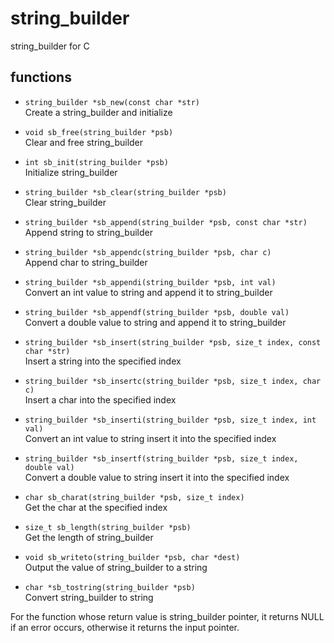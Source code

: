 # string_builder

string_builder for C

## functions

+ `string_builder *sb_new(const char *str)`  
  Create a string_builder and initialize

+ `void sb_free(string_builder *psb)`  
  Clear and free string_builder

+ `int sb_init(string_builder *psb)`  
  Initialize string_builder

+ `string_builder *sb_clear(string_builder *psb)`  
  Clear string_builder

+ `string_builder *sb_append(string_builder *psb, const char *str)`  
  Append string to string_builder

+ `string_builder *sb_appendc(string_builder *psb, char c)`  
  Append char to string_builder

+ `string_builder *sb_appendi(string_builder *psb, int val)`  
  Convert an int value to string and append it to string_builder

+ `string_builder *sb_appendf(string_builder *psb, double val)`  
  Convert a double value to string and append it to string_builder

+ `string_builder *sb_insert(string_builder *psb, size_t index, const char *str)`  
   Insert a string into the specified index

+ `string_builder *sb_insertc(string_builder *psb, size_t index, char c)`  
  Insert a char into the specified index

+ `string_builder *sb_inserti(string_builder *psb, size_t index, int val)`  
  Convert an int value to string insert it into the specified index

+ `string_builder *sb_insertf(string_builder *psb, size_t index, double val)`  
  Convert a double value to string insert it into the specified index

+ `char sb_charat(string_builder *psb, size_t index)`  
  Get the char at the specified index

+ `size_t sb_length(string_builder *psb)`  
  Get the length of string_builder

+ `void sb_writeto(string_builder *psb, char *dest)`  
  Output the value of string_builder to a string

+ `char *sb_tostring(string_builder *psb)`  
  Convert string_builder to string

For the function whose return value is string_builder pointer, it returns NULL if an error occurs, otherwise it returns the input pointer.
